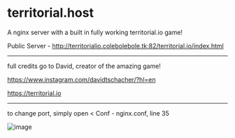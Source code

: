 # territorial.host
A nginx server with a built in fully working territorial.io game!

Public Server - http://territorialio.colebolebole.tk:82/territorial.io/index.html

---
full credits go to David, creator of the amazing game! 

https://www.instagram.com/davidtschacher/?hl=en

https://territorial.io

---
to change port, simply open < Conf - nginx.conf, line 35

![image](https://user-images.githubusercontent.com/88512222/215025420-386063df-a821-481d-aa25-774b891be2be.png)


